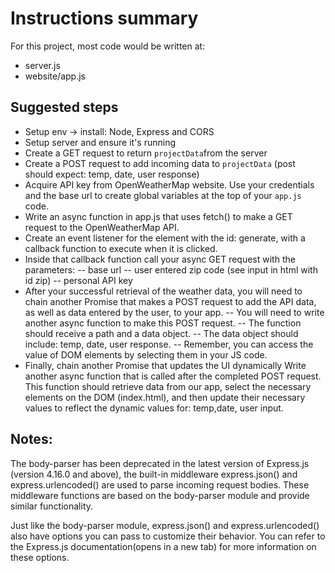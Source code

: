 # Instructions summary

For this project, most code would be written at:

- server.js
- website/app.js

## Suggested steps

- Setup env -> install: Node, Express and CORS
- Setup server and ensure it's running
- Create a GET request to return `projectData`from the server
- Create a POST request to add incoming data to `projectData` (post should expect: temp, date, user response)
- Acquire API key from OpenWeatherMap website. Use your credentials and the base url to create global variables at the top of your `app.js` code.
- Write an async function in app.js that uses fetch() to make a GET request to the OpenWeatherMap API.
- Create an event listener for the element with the id: generate, with a callback function to execute when it is clicked.
- Inside that callback function call your async GET request with the parameters:
  -- base url
  -- user entered zip code (see input in html with id zip)
  -- personal API key
- After your successful retrieval of the weather data, you will need to chain another Promise that makes a POST request to add the API data, as well as data entered by the user, to your app.
  -- You will need to write another async function to make this POST request.
  -- The function should receive a path and a data object.
  -- The data object should include: temp, date, user response.
  -- Remember, you can access the value of DOM elements by selecting them in your JS code.
- Finally, chain another Promise that updates the UI dynamically Write another async function that is called after the completed POST request. This function should retrieve data from our app, select the necessary elements on the DOM (index.html), and then update their necessary values to reflect the dynamic values for: temp,date, user input.

## Notes:

The body-parser has been deprecated in the latest version of Express.js (version 4.16.0 and above), the built-in middleware express.json() and express.urlencoded() are used to parse incoming request bodies. These middleware functions are based on the body-parser module and provide similar functionality.

Just like the body-parser module, express.json() and express.urlencoded() also have options you can pass to customize their behavior. You can refer to the Express.js documentation(opens in a new tab) for more information on these options.
